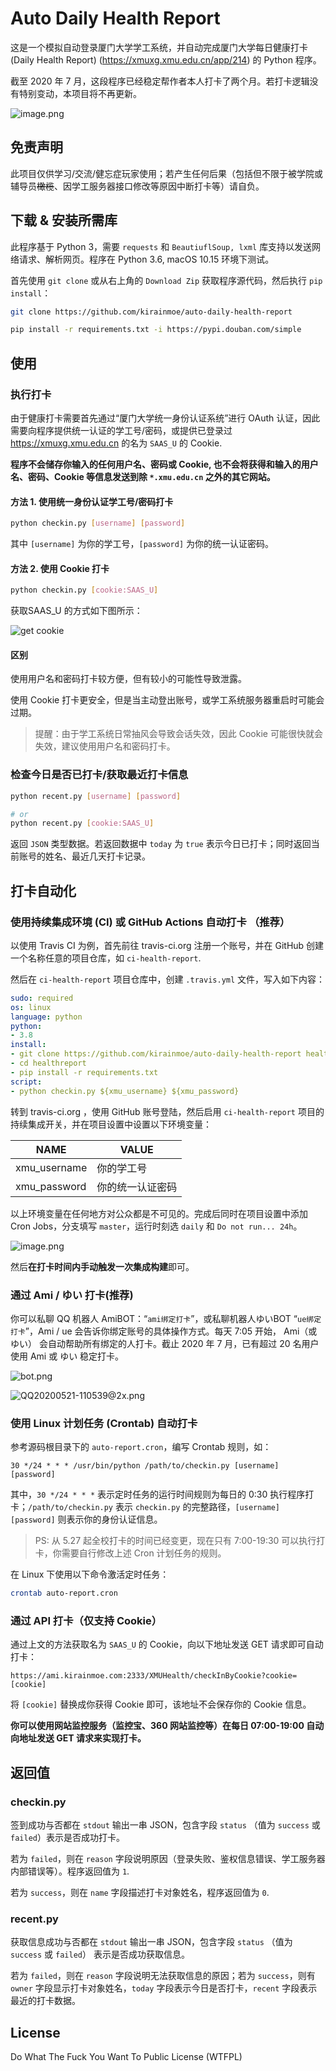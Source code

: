 # Auto Daily Health Report

这是一个模拟自动登录厦门大学学工系统，并自动完成厦门大学每日健康打卡 (Daily Health Report) (https://xmuxg.xmu.edu.cn/app/214) 的 Python 程序。

截至 2020 年 7 月，这段程序已经稳定帮作者本人打卡了两个月。若打卡逻辑没有特别变动，本项目将不再更新。

![image.png](https://i.loli.net/2020/07/18/9kspbW6LIUjcQ1t.png)

## 免责声明

此项目仅供学习/交流/健忘症玩家使用；若产生任何后果（包括但不限于被学院或辅导员<s>橄榄</s>、因学工服务器接口修改等原因中断打卡等）请自负。

## 下载 & 安装所需库

此程序基于 Python 3，需要 `requests` 和 `BeautiuflSoup, lxml` 库支持以发送网络请求、解析网页。程序在 Python 3.6, macOS 10.15 环境下测试。

首先使用 `git clone` 或从右上角的 `Download Zip` 获取程序源代码，然后执行 `pip install`：

```bash
git clone https://github.com/kirainmoe/auto-daily-health-report

pip install -r requirements.txt -i https://pypi.douban.com/simple
```

## 使用

### 执行打卡

由于健康打卡需要首先通过“厦门大学统一身份认证系统”进行 OAuth 认证，因此需要向程序提供统一认证的学工号/密码，或提供已登录过 https://xmuxg.xmu.edu.cn 的名为 `SAAS_U` 的 Cookie.

**程序不会储存你输入的任何用户名、密码或 Cookie, 也不会将获得和输入的用户名、密码、Cookie 等信息发送到除 `*.xmu.edu.cn` 之外的其它网站。**

#### 方法 1. 使用统一身份认证学工号/密码打卡

```bash
python checkin.py [username] [password]
```

其中 `[username]` 为你的学工号，`[password]` 为你的统一认证密码。

#### 方法 2. 使用 Cookie 打卡

```bash
python checkin.py [cookie:SAAS_U]
```

获取SAAS_U 的方式如下图所示：

![get cookie](get_cookie.png)

#### 区别

使用用户名和密码打卡较方便，但有较小的可能性导致泄露。

使用 Cookie 打卡更安全，但是当主动登出账号，或学工系统服务器重启时可能会过期。

> 提醒：由于学工系统日常抽风会导致会话失效，因此 Cookie 可能很快就会失效，建议使用用户名和密码打卡。

### 检查今日是否已打卡/获取最近打卡信息

```bash
python recent.py [username] [password]

# or
python recent.py [cookie:SAAS_U]
```

返回 `JSON` 类型数据。若返回数据中 `today` 为 `true` 表示今日已打卡；同时返回当前账号的姓名、最近几天打卡记录。

## 打卡自动化

### 使用持续集成环境 (CI) 或 GitHub Actions 自动打卡 （推荐）

以使用 Travis CI 为例，首先前往 travis-ci.org 注册一个账号，并在 GitHub 创建一个名称任意的项目仓库，如 `ci-health-report`.

然后在 `ci-health-report` 项目仓库中，创建 `.travis.yml` 文件，写入如下内容：

```yaml
sudo: required
os: linux
language: python
python:
- 3.8
install:
- git clone https://github.com/kirainmoe/auto-daily-health-report healthreport
- cd healthreport
- pip install -r requirements.txt
script:
- python checkin.py ${xmu_username} ${xmu_password}
```

转到 travis-ci.org ，使用 GitHub 账号登陆，然后启用 `ci-health-report` 项目的持续集成开关，并在项目设置中设置以下环境变量：

| NAME | VALUE |
|------|-------|
| xmu_username | 你的学工号 |
| xmu_password | 你的统一认证密码 |

以上环境变量在任何地方对公众都是不可见的。完成后同时在项目设置中添加 Cron Jobs，分支填写 `master`，运行时刻选 `daily` 和 `Do not run... 24h`。

![image.png](https://i.loli.net/2020/07/18/7uPExRmdbAULWHs.png)

然后**在打卡时间内手动触发一次集成构建**即可。

### 通过 Ami / ゆい 打卡(推荐)

你可以私聊 QQ 机器人 AmiBOT：“`ami绑定打卡`”，或私聊机器人ゆいBOT “`ue绑定打卡`”，Ami / ue 会告诉你绑定账号的具体操作方式。每天 7:05 开始， Ami（或 ゆい） 会自动帮助所有绑定的人打卡。截止 2020 年 7 月，已有超过 20 名用户使用 Ami 或 ゆい 稳定打卡。

![bot.png](https://i.loli.net/2020/05/21/ArDbsOucV8o9lCq.png)

![QQ20200521-110539@2x.png](https://i.loli.net/2020/05/21/LDwNJSBn75OaC1T.png)


### 使用 Linux 计划任务 (Crontab) 自动打卡

参考源码根目录下的 `auto-report.cron`，编写 Crontab 规则，如：

```
30 */24 * * * /usr/bin/python /path/to/checkin.py [username] [password]
```

其中，`30 */24 * * *` 表示定时任务的运行时间规则为每日的 0:30 执行程序打卡；`/path/to/checkin.py` 表示 `checkin.py` 的完整路径，`[username] [password]` 则表示你的身份认证信息。

> PS: 从 5.27 起全校打卡的时间已经变更，现在只有 7:00-19:30 可以执行打卡，你需要自行修改上述 Cron 计划任务的规则。

在 Linux 下使用以下命令激活定时任务：

```bash
crontab auto-report.cron
```

### 通过 API 打卡（仅支持 Cookie）

通过上文的方法获取名为 `SAAS_U` 的 Cookie，向以下地址发送 GET 请求即可自动打卡：

```
https://ami.kirainmoe.com:2333/XMUHealth/checkInByCookie?cookie=[cookie]
``` 

将 `[cookie]` 替换成你获得 Cookie 即可，该地址不会保存你的 Cookie 信息。

**你可以使用网站监控服务（监控宝、360 网站监控等）在每日 07:00-19:00 自动向地址发送 GET 请求来实现打卡。**

## 返回值

### checkin.py

签到成功与否都在 `stdout` 输出一串 JSON，包含字段 `status` （值为 `success` 或 `failed`）表示是否成功打卡。

若为 `failed`，则在 `reason` 字段说明原因（登录失败、鉴权信息错误、学工服务器内部错误等）。程序返回值为 `1`.

若为 `success`，则在 `name` 字段描述打卡对象姓名，程序返回值为 `0`.

### recent.py

获取信息成功与否都在 `stdout` 输出一串 JSON，包含字段 `status` （值为 `success` 或 `failed`） 表示是否成功获取信息。

若为 `failed`，则在 `reason` 字段说明无法获取信息的原因；若为 `success`，则有 `owner` 字段显示打卡对象姓名，`today` 字段表示今日是否打卡，`recent` 字段表示最近的打卡数据。

## License

Do What The Fuck You Want To Public License (WTFPL)
